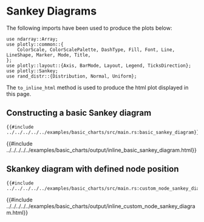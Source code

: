 # Sankey Diagrams

The following imports have been used to produce the plots below:

```rust,no_run
use ndarray::Array;
use plotly::common::{
    ColorScale, ColorScalePalette, DashType, Fill, Font, Line, LineShape, Marker, Mode, Title,
};
use plotly::layout::{Axis, BarMode, Layout, Legend, TicksDirection};
use plotly::Sankey;
use rand_distr::{Distribution, Normal, Uniform};
```

The `to_inline_html` method is used to produce the html plot displayed in this page.

## Constructing a basic Sankey diagram
```rust,no_run
{{#include ../../../../../examples/basic_charts/src/main.rs:basic_sankey_diagram}}
```

{{#include ../../../../../examples/basic_charts/output/inline_basic_sankey_diagram.html}}


## Skankey diagram with defined node position
```rust,no_run
{{#include ../../../../../examples/basic_charts/src/main.rs:custom_node_sankey_diagram}}
```

{{#include ../../../../../examples/basic_charts/output/inline_custom_node_sankey_diagram.html}}
